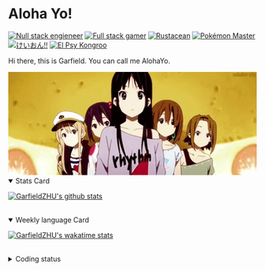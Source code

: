 # Aloha Yo!

[![Null stack engieneer](https://img.shields.io/badge/-Null_stack_engineer-a890f0)](https://github.com/GarfieldZHU)
[![Full stack gamer](https://img.shields.io/badge/-Full_stack_gamer-78c850)](https://steamcommunity.com/profiles/76561198092274492/)
[![Rustacean](https://img.shields.io/badge/-Rustacean-f74c00)](https://www.rust-lang.org/)
[![Pokémon Master](https://img.shields.io/badge/-Pokémon_Master-f8d030)](https://www.pokemon.com/us/pokedex/)
[![けいおん!!](https://img.shields.io/badge/-けいおん!!-f85888)](https://ja.wikipedia.org/wiki/%E6%94%BE%E8%AA%B2%E5%BE%8C%E3%83%86%E3%82%A3%E3%83%BC%E3%82%BF%E3%82%A4%E3%83%A0_(%E3%82%A2%E3%83%AB%E3%83%90%E3%83%A0))
[![El Psy Kongroo](https://img.shields.io/badge/-El_Psy_Kongroo-6890f0)](https://mzh.moegirl.org.cn/zh-hans/El_psy_congroo)


Hi there, this is Garfield. You can call me AlohaYo. 

<img width="640" src="https://raw.githubusercontent.com/GarfieldZHU/GarfieldZHU/master/assets/k-on-5.webp" />


<details open>
<summary>Stats Card</summary>
 
[![GarfieldZHU's github stats](https://github-readme-stats.vercel.app/api?username=GarfieldZHU&show_icons=true&theme=tokyonight)](https://github.com/anuraghazra/github-readme-stats)
 
</details>

<br/>

<details open>
<summary>Weekly language Card</summary>
 
[![GarfieldZHU's wakatime stats](https://github-readme-stats.vercel.app/api/wakatime?username=AlohaYo&theme=nightowl&layout=compact)](https://github.com/GarfieldZHU/GarfieldZHU)


<br/>

</details>

<details>

<summary>Coding status</summary>

<br/>

<!--START_SECTION:waka-->
**🐱 My GitHub Data** 

> 🏆 68 Contributions in the Year 2022
 > 
> 📦 497.0 kB Used in GitHub's Storage 
 > 
> 🚫 Not Opted to Hire
 > 
> 📜 64 Public Repositories 
 > 
> 🔑 36 Private Repositories  
 > 
**I'm an Early 🐤** 

```text
🌞 Morning    165 commits    ██████░░░░░░░░░░░░░░░░░░░   27.09% 
🌆 Daytime    165 commits    ██████░░░░░░░░░░░░░░░░░░░   27.09% 
🌃 Evening    208 commits    ████████░░░░░░░░░░░░░░░░░   34.15% 
🌙 Night      71 commits     ███░░░░░░░░░░░░░░░░░░░░░░   11.66%

```


📊 **This Week I Spent My Time On** 

```text
💬 Programming Languages: 
TypeScript               8 hrs 6 mins        ████████████████░░░░░░░░░   65.24% 
JSON                     1 hr 30 mins        ███░░░░░░░░░░░░░░░░░░░░░░   12.19% 
Java                     51 mins             █░░░░░░░░░░░░░░░░░░░░░░░░   6.92% 
XML                      26 mins             █░░░░░░░░░░░░░░░░░░░░░░░░   3.6% 
C++                      24 mins             ░░░░░░░░░░░░░░░░░░░░░░░░░   3.22%

🔥 Editors: 
VS Code                  10 hrs 37 mins      █████████████████████░░░░   85.51% 
IntelliJ                 1 hr 48 mins        ███░░░░░░░░░░░░░░░░░░░░░░   14.49%

💻 Operating System: 
Mac                      10 hrs 34 mins      █████████████████████░░░░   85.08% 
Windows                  1 hr 51 mins        ███░░░░░░░░░░░░░░░░░░░░░░   14.92%

```


 Last Updated on 24/01/2022 18:39:37 UTC
<!--END_SECTION:waka-->

</details>
